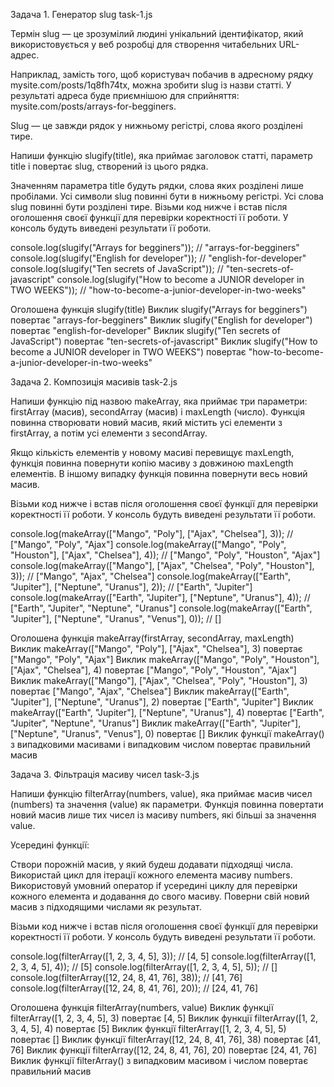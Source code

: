 Задача 1. Генератор slug
task-1.js

Термін slug — це зрозумілий людині унікальний ідентифікатор, який використовується у веб розробці для створення читабельних URL-адрес.

Наприклад, замість того, щоб користувач побачив в адресному рядку mysite.com/posts/1q8fh74tx, можна зробити slug із назви статті. У результаті адреса буде приємнішою для сприйняття: mysite.com/posts/arrays-for-begginers.

Slug — це завжди рядок у нижньому регістрі, слова якого розділені тире.

Напиши функцію slugify(title), яка приймає заголовок статті, параметр title і повертає slug, створений із цього рядка.

Значенням параметра title будуть рядки, слова яких розділені лише пробілами.
Усі символи slug повинні бути в нижньому регістрі.
Усі слова slug повинні бути розділені тире.
Візьми код нижче і встав після оголошення своєї функції для перевірки коректності її роботи. У консоль будуть виведені результати її роботи.

console.log(slugify("Arrays for begginers")); // "arrays-for-begginers"
console.log(slugify("English for developer")); // "english-for-developer"
console.log(slugify("Ten secrets of JavaScript")); // "ten-secrets-of-javascript"
console.log(slugify("How to become a JUNIOR developer in TWO WEEKS")); // "how-to-become-a-junior-developer-in-two-weeks"

Оголошена функція slugify(title)
Виклик slugify("Arrays for begginers") повертає "arrays-for-begginers"
Виклик slugify("English for developer") повертає "english-for-developer"
Виклик slugify("Ten secrets of JavaScript") повертає "ten-secrets-of-javascript"
Виклик slugify("How to become a JUNIOR developer in TWO WEEKS") повертає "how-to-become-a-junior-developer-in-two-weeks"


Задача 2. Композиція масивів
task-2.js

Напиши функцію під назвою makeArray, яка приймає три параметри: firstArray (масив), secondArray (масив) і maxLength (число). Функція повинна створювати новий масив, який містить усі елементи з firstArray, а потім усі елементи з secondArray.

Якщо кількість елементів у новому масиві перевищує maxLength, функція повинна повернути копію масиву з довжиною maxLength елементів.
В іншому випадку функція повинна повернути весь новий масив.

Візьми код нижче і встав після оголошення своєї функції для перевірки коректності її роботи. У консоль будуть виведені результати її роботи.

console.log(makeArray(["Mango", "Poly"], ["Ajax", "Chelsea"], 3)); // ["Mango", "Poly", "Ajax"]
console.log(makeArray(["Mango", "Poly", "Houston"], ["Ajax", "Chelsea"], 4)); // ["Mango", "Poly", "Houston", "Ajax"]
console.log(makeArray(["Mango"], ["Ajax", "Chelsea", "Poly", "Houston"], 3)); // ["Mango", "Ajax", "Chelsea"]
console.log(makeArray(["Earth", "Jupiter"], ["Neptune", "Uranus"], 2)); // ["Earth", "Jupiter"]
console.log(makeArray(["Earth", "Jupiter"], ["Neptune", "Uranus"], 4)); // ["Earth", "Jupiter", "Neptune", "Uranus"]
console.log(makeArray(["Earth", "Jupiter"], ["Neptune", "Uranus", "Venus"], 0)); // []


Оголошена функція makeArray(firstArray, secondArray, maxLength)
Виклик makeArray(["Mango", "Poly"], ["Ajax", "Chelsea"], 3) повертає ["Mango", "Poly", "Ajax"]
Виклик makeArray(["Mango", "Poly", "Houston"], ["Ajax", "Chelsea"], 4) повертає ["Mango", "Poly", "Houston", "Ajax"]
Виклик makeArray(["Mango"], ["Ajax", "Chelsea", "Poly", "Houston"], 3) повертає ["Mango", "Ajax", "Chelsea"]
Виклик makeArray(["Earth", "Jupiter"], ["Neptune", "Uranus"], 2) повертає ["Earth", "Jupiter"]
Виклик makeArray(["Earth", "Jupiter"], ["Neptune", "Uranus"], 4) повертає ["Earth", "Jupiter", "Neptune", "Uranus"]
Виклик makeArray(["Earth", "Jupiter"], ["Neptune", "Uranus", "Venus"], 0) повертає []
Виклик функції makeArray() з випадковими масивами і випадковим числом повертає правильний масив


Задача 3. Фільтрація масиву чисел
task-3.js

Напиши функцію filterArray(numbers, value), яка приймає масив чисел (numbers) та значення (value) як параметри. Функція повинна повертати новий масив лише тих чисел із масиву numbers, які більші за значення value.

Усередині функції:

Створи порожній масив, у який будеш додавати підходящі числа.
Використай цикл для ітерації кожного елемента масиву numbers.
Використовуй умовний оператор if усередині циклу для перевірки кожного елемента и додавання до свого масиву.
Поверни свій новий масив з підходящими числами як результат.

Візьми код нижче і встав після оголошення своєї функції для перевірки коректності її роботи. У консоль будуть виведені результати її роботи.

console.log(filterArray([1, 2, 3, 4, 5], 3)); // [4, 5]
console.log(filterArray([1, 2, 3, 4, 5], 4)); // [5]
console.log(filterArray([1, 2, 3, 4, 5], 5)); // []
console.log(filterArray([12, 24, 8, 41, 76], 38)); // [41, 76]
console.log(filterArray([12, 24, 8, 41, 76], 20)); // [24, 41, 76]

Оголошена функція filterArray(numbers, value)
Виклик функції filterArray([1, 2, 3, 4, 5], 3) повертає [4, 5]
Виклик функції filterArray([1, 2, 3, 4, 5], 4) повертає [5]
Виклик функції filterArray([1, 2, 3, 4, 5], 5) повертає []
Виклик функції filterArray([12, 24, 8, 41, 76], 38) повертає [41, 76]
Виклик функції filterArray([12, 24, 8, 41, 76], 20) повертає [24, 41, 76]
Виклик функції filterArray() з випадковим масивом і числом повертає правильний масив
